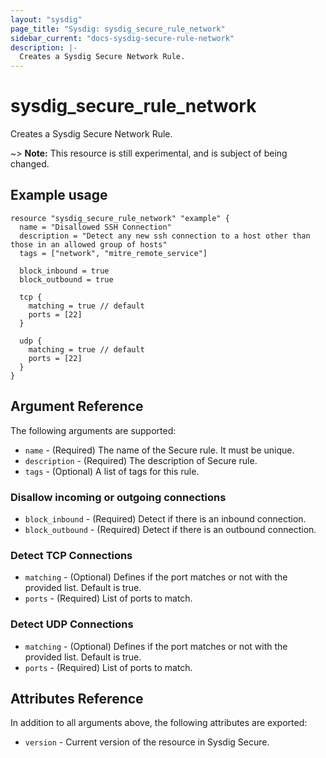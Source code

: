 ```yaml
---
layout: "sysdig"
page_title: "Sysdig: sysdig_secure_rule_network"
sidebar_current: "docs-sysdig-secure-rule-network"
description: |-
  Creates a Sysdig Secure Network Rule.
---
```


# sysdig\_secure\_rule\_network

Creates a Sysdig Secure Network Rule.

~> **Note:** This resource is still experimental, and is subject of being changed.

## Example usage

```hcl
resource "sysdig_secure_rule_network" "example" {
  name = "Disallowed SSH Connection"
  description = "Detect any new ssh connection to a host other than those in an allowed group of hosts"
  tags = ["network", "mitre_remote_service"]

  block_inbound = true
  block_outbound = true

  tcp {
    matching = true // default
    ports = [22]
  }

  udp {
    matching = true // default
    ports = [22]
  }
}

```

## Argument Reference

The following arguments are supported:

* `name` - (Required) The name of the Secure rule. It must be unique.
* `description` - (Required) The description of Secure rule.
* `tags` - (Optional) A list of tags for this rule.

### Disallow incoming or outgoing connections

* `block_inbound` - (Required) Detect if there is an inbound connection.
* `block_outbound` - (Required) Detect if there is an outbound connection.

### Detect TCP Connections

* `matching` - (Optional) Defines if the port matches or not with the provided list. Default is true.
* `ports` - (Required) List of ports to match.

### Detect UDP Connections

* `matching` - (Optional) Defines if the port matches or not with the provided list. Default is true.
* `ports` - (Required) List of ports to match.

## Attributes Reference

In addition to all arguments above, the following attributes are exported:

* `version` - Current version of the resource in Sysdig Secure.